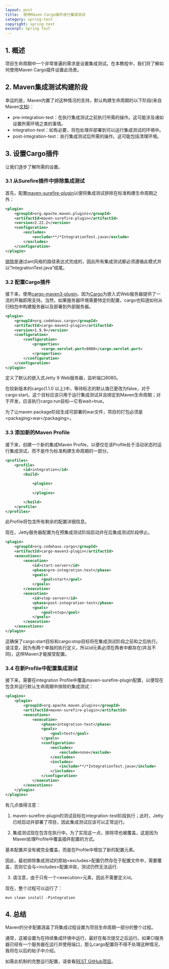 ```yaml
---
layout: post
title:  使用Maven Cargo插件进行集成测试
category: spring-test
copyright: spring-test
excerpt: Spring Test
---
```


## 1. 概述

项目生命周期中一个非常普遍的需求是设置集成测试。在本教程中，我们将了解如何使用Maven Cargo插件设置此场景。

## 2. Maven集成测试构建阶段

幸运的是，Maven内置了对这种情况的支持，默认构建生命周期的以下阶段(来自Maven[文档](https://maven.apache.org/guides/introduction/introduction-to-the-lifecycle.html#Lifecycle_Reference))：

-   pre-integration-test：在执行集成测试之前执行所需的操作。这可能涉及诸如设置所需环境之类的事情。
-   integration-test：如有必要，将包处理并部署到可以运行集成测试的环境中。
-   post-integration-test：执行集成测试后所需的操作。这可能包括清理环境。

## 3. 设置Cargo插件

让我们逐步了解所需的设置。

### 3.1 从Surefire插件中排除集成测试

首先，配置[maven-surefire-plugin](https://maven.apache.org/plugins/maven-surefire-plugin/)以便将集成测试排除在标准构建生命周期之外：

```xml
<plugin>
    <groupId>org.apache.maven.plugins</groupId>
    <artifactId>maven-surefire-plugin</artifactId>
    <version>2.22.2</version>
    <configuration>
        <excludes>
            <exclude>**/*IntegrationTest.java</exclude>
        </excludes>
    </configuration>
</plugin>
```

[排除](https://maven.apache.org/plugins/maven-surefire-plugin/examples/inclusion-exclusion.html)是通过ant风格的路径表达式完成的，因此所有集成测试都必须遵循此模式并以“IntegrationTest.java”结尾。

### 3.2 配置Cargo插件

接下来，使用[cargo-maven3-plugin](https://codehaus-cargo.github.io/cargo/Maven+3+Plugin.html)，因为[Cargo](https://codehaus-cargo.github.io/)为嵌入式Web服务器提供了一流的开箱即用支持。当然，如果服务器环境需要特定的配置，cargo也知道如何从归档包中构建服务器以及部署到外部服务器。

```xml
<plugin>
    <groupId>org.codehaus.cargo</groupId>
    <artifactId>cargo-maven3-plugin</artifactId>
    <version>1.9.9</version>
    <configuration>
        <configuration>
            <properties>
                <cargo.servlet.port>8080</cargo.servlet.port>
            </properties>
        </configuration>
    </configuration>
</plugin>
```

定义了默认的嵌入式Jetty 9 Web服务器，监听端口8080。

在较新版本的cargo(1.1.0 以上)中，等待标志的默认值已更改为false，对于cargo:start。这个目标应该只用于运行集成测试并且绑定到Maven生命周期；对于开发，应该执行cargo:run目标—它有wait=true。

为了让maven package阶段生成可部署的war文件，项目的打包必须是<packaging\>war</packaging\>。

### 3.3 添加新的Maven Profile

接下来，创建一个新的集成Maven Profile，以便仅在该Profile处于活动状态时运行集成测试，而不是作为标准构建生命周期的一部分。

```xml
<profiles>
    <profile>
        <id>integration</id>
        <build>

            <plugins>
                ...
            </plugins>

        </build>
    </profile>
</profiles>
```

此Profile将包含所有剩余的配置详细信息。

现在，Jetty服务器配置为在预集成测试阶段启动并在后集成测试阶段停止。

```xml
<plugin>
    <groupId>org.codehaus.cargo</groupId>
    <artifactId>cargo-maven3-plugin</artifactId>
    <executions>
        <execution>
            <id>start-server</id>
            <phase>pre-integration-test</phase>
            <goals>
                <goal>start</goal>
            </goals>
        </execution>
        <execution>
            <id>stop-server</id>
            <phase>post-integration-test</phase>
            <goals>
                <goal>stop</goal>
            </goals>
        </execution>
    </executions>
</plugin>
```

这确保了cargo:start目标和cargo:stop目标将在集成测试阶段之前和之后执行。请注意，因为有两个单独的执行定义，所以id元素必须在两者中都存在(并且不同)，这样Maven才能接受配置。

### 3.4 在新Profile中配置集成测试

接下来，需要在integration Profile中覆盖maven-surefire-plugin配置，以便现在包含并运行默认生命周期中排除的集成测试：

```xml
<plugins>
    <plugin>
        <groupId>org.apache.maven.plugins</groupId>
        <artifactId>maven-surefire-plugin</artifactId>
        <executions>
            <execution>
                <phase>integration-test</phase>
                <goals>
                    <goal>test</goal>
                </goals>
                <configuration>
                    <excludes>
                        <exclude>none</exclude>
                    </excludes>
                    <includes>
                        <include>**/*IntegrationTest.java</include>
                    </includes>
                </configuration>
            </execution>
        </executions>
    </plugin>
</plugins>
```

有几点值得注意：

1. maven-surefire-plugin的测试目标在integration-test阶段执行；此时，Jetty已经启动并部署了项目，因此集成测试应该可以正常运行。

2. 集成测试现在包含在执行中。为了实现这一点，排除项也被覆盖，这是因为Maven处理Profile中覆盖插件配置的方式。

基本配置并没有被完全覆盖，而是在Profile中增加了新的配置元素。

因此，最初排除集成测试的原始<excludes\>配置仍然存在于配置文件中，需要覆盖，否则它会与<includes\>配置冲突，测试仍然无法运行.

3. 请注意，由于只有一个<execution\>元素，因此不需要定义id。

现在，整个过程可以运行了：

```
mvn clean install -Pintegration
```

## 4. 总结

Maven的分步配置涵盖了将集成过程设置为项目生命周期一部分的整个过程。

通常，这被设置为在持续集成环境中运行，最好在每次提交之后运行。如果CI服务器已经有一个服务器在运行并使用端口，那么cargo配置将不得不处理这种情况，我将在以后的帖子中介绍。

如需此机制的完整运行配置，请查看[REST GitHub项目](https://github.com/tuyucheng7/taketoday-tutorial4j/tree/master/software.test/spring-rest-testing)。